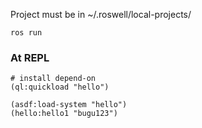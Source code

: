 
Project must be in ~/.roswell/local-projects/
```
ros run
```

### At REPL
```
# install depend-on
(ql:quickload "hello")

(asdf:load-system "hello")
(hello:hello1 "bugu123")
```

